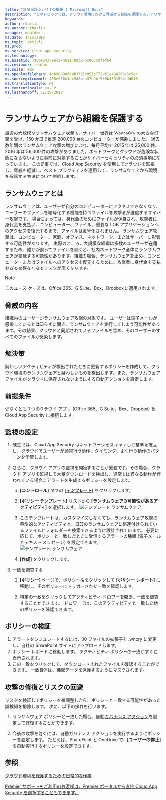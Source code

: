 ```yaml
---
title: "脅威保護シナリオの概要 | Microsoft Docs"
description: "このトピックでは、クラウド環境における脅威から組織を保護するシナリオについて説明します。"
keywords: 
author: rkarlin
ms.author: rkarlin
manager: mbaldwin
ms.date: 1/15/2018
ms.topic: article
ms.prod: 
ms.service: cloud-app-security
ms.technology: 
ms.assetid: 7a06a243-9ec2-4a11-8db2-bc065cdfef64
ms.reviewer: reutam
ms.suite: ems
ms.openlocfilehash: 4bb90d94fdab3725c853a772df1c484260a6c5ec
ms.sourcegitcommit: 458e936e1ac548eda37e9bf955b439199bbdd018
ms.translationtype: HT
ms.contentlocale: ja-JP
ms.lasthandoff: 01/16/2018
---
```

# <a name="protecting-your-organization-from-ransomware"></a>ランサムウェアから組織を保護する

最近の大規模なランサムウェア攻撃で、サイバー世界は WannaCry の大きな打撃を受け、150 か国で推定 200,000 台のコンピューターが感染しました。 過去数年間のランサムウェア攻撃の増加により、毎月平均で 2015 年は 25,000 件、2016 年は 56,000 件の攻撃がありました。ネットワークとクラウドが危険な状態にならないように事前に対処することがサイバーセキュリティの必須事項になっています。 この記事では、Cloud App Security を使用してクラウドを監視し、脅威を軽減し、ベスト プラクティスを適用して、ランサムウェアから環境を保護する方法について説明します。

## <a name="what-is-ransomware"></a>ランサムウェアとは
ランサムウェアは、ユーザーが自分のコンピューターにアクセスできなくなり、ユーザーのファイルを暗号化する機能を持つファイルを攻撃者が送信するサイバー攻撃です。 場合によっては、身代金のためにファイルが保持され、攻撃者に身代金を支払い、コンピューター、ファイル、重要な LOB アプリケーションへのアクセスを復元するまで、ファイルは復号化されません。 ランサムウェア攻撃は、コンピューター、家庭、オフィス、ネットワーク、またはサーバーに影響する可能性があります。 実際のところ、大規模な組織は多数のユーザーが在籍するため、誰かが誤ってファイルを開くと、社内ネットワーク全体にランサムウェアが蔓延する可能性があります。組織の場合、ランサムウェアを止め、コンピューターまたはファイルへのアクセスを復元するために、攻撃者に身代金を支払わざるを得なくなるリスクが高くなります。

>[!NOTE]
> このユース ケースは、Office 365、G Suite、Box、Dropbox に適用されます。

## <a name="the-threat"></a>脅威の内容
組織内のユーザーがランサムウェア攻撃の対象です。 ユーザーは電子メールが感染しているとは知らずに開き、ランサムウェアを実行してしまう可能性があります。その結果、クラウドと同期されているファイルを含め、そのユーザーのすべてのファイルが感染します。

## <a name="the-solution"></a>解決策
疑わしいアクティビティが検出されたときに更新するポリシーを作成して、クラウド環境のランサムウェアと疑わしいものを検出します。また、ランサムウェア ファイルがクラウドに保存されないようにする自動アクションを設定します。

## <a name="prerequisites"></a>前提条件

少なくとも 1 つのクラウド アプリ (Office 365、G Suite、Box、Dropbox) を Cloud App Security に[接続](enable-instant-visibility-protection-and-governance-actions-for-your-apps.md)します。

## <a name="setting-up-monitoring"></a>監視の設定

1.  既定では、Cloud App Security はネットワークをスキャンして基準を確立し、クラウドでユーザーが通常行う動作、タイミング、よく行う動作のパターンを学習します。 

2. さらに、クラウド アプリの監視を開始することが重要です。その場合、クラウド アプリを監視して大量ダウンロードを検出し、通常とは異なる動作が行われている場合にアラートを生成するポリシーを設定します。

    1. **[コントロール]** タブの [**[テンプレート]**](policy-template-reference.md) をクリックします。 
   
    2. [**[ポリシー テンプレート]**](policy-template-reference.md) リストから **[ランサムウェアの可能性があるアクティビティ]** を選択します。 
       ![テンプレート ランサムウェア](./media/ransomware-template.png)
    3. このテンプレートは、カスタマイズしなくても、ランサムウェア攻撃の典型的なアクティビティと、既知のランサムウェアに関連付けられているファイルとフォルダーを検索できるように設計されています。 必要に応じて、ポリシーと一致したときに受信するアラートの種類 (電子メールとテキスト メッセージ) を設定できます。
        ![テンプレート ランサムウェア](./media/ransomware-template-fields.png)
    4. **[作成]** をクリックします。 
   
     
2. 一致を調査する
    
    1. **[ポリシー]** ページで、ポリシー名をクリックして **[ポリシー レポート]** に移動し、そのポリシーにトリガーされた一致を確認します。

    2. 特定の一致をクリックしてアクティビティ ドロワーを開き、一致を調査することができます。 ドロワーでは、このアクティビティと一致した他のポリシーを確認できます。 
     
## <a name="validating-your-policy"></a>ポリシーの検証

1. アラートをシミュレートするには、30 ファイルの拡張子を .wncry に変更し、自社の SharePoint サイトにアップロードします。
3. ポリシー レポートに移動します。 アクティビティ ポリシーの一致がすぐに表示されます。 
4. この一致をクリックして、ダウンロードされたファイルを確認することができます。 一致自体は、機密データを保護するようにマスクされます。 

## <a name="remediating-attacks-and-preventing-risk"></a>攻撃の修復とリスクの回避

リスクを検証してポリシーを微調整したら、ポリシーと一致する可能性があった誤検知を排除します。 次に、以下の操作を行います。 
1. ランサムウェア ポリシーと一致した場合、自動[ガバナンス アクション](governance-actions.md)を設定して修復することができます。

2. 今後の攻撃を防ぐには、自動ガバナンス アクションを実行するようにポリシーを設定します。 たとえば、SharePoint と OneDrive で、**[ユーザーの停止]** を自動実行するポリシーを設定できます。

 ## <a name="see-also"></a>参照  
[クラウド環境を保護するための日常的な作業](daily-activities-to-protect-your-cloud-environment.md)   

[Premier サポートをご利用のお客様は、Premier ポータルから直接 Cloud App Security を選択することもできます。](https://premier.microsoft.com/)  
  
  